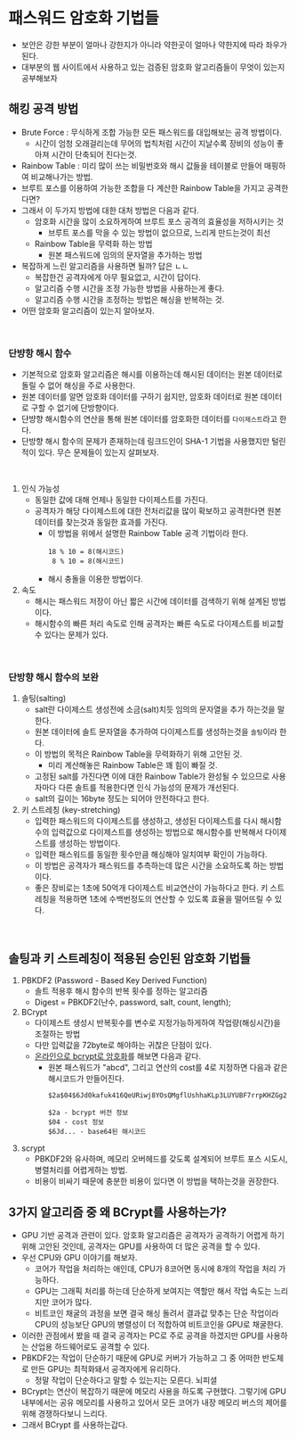 # 패스워드 암호화 기법들
- 보안은 강한 부분이 얼마나 강한지가 아니라 약한곳이 얼마나 약한지에 따라 좌우가 된다.
- 대부분의 웹 사이트에서 사용하고 있는 검증된 암호화 알고리즘들이 무엇이 있는지 공부해보자

## 해킹 공격 방법
- Brute Force : 무식하게 조합 가능한 모든 패스워드를 대입해보는 공격 방법이다.
    - 시간이 엄청 오래걸리는데 무어의 법칙처럼 시간이 지날수록 장비의 성능이 좋아져 시간이 단축되어 진다는것.
- Rainbow Table : 미리 많이 쓰는 비밀번호와 해시 값들을 테이블로 만들어 매핑하여 비교해나가는 방법.
- 브루트 포스를 이용하여 가능한 조합을 다 계산한 Rainbow Table을 가지고 공격한다면?
- 그래서 이 두가지 방법에 대한 대처 방법은 다음과 같다.
    - 암호화 시간을 많이 소요하게하여 브루트 포스 공격의 효율성을 저하시키는 것
        - 브루트 포스를 막을 수 있는 방법이 없으므로, 느리게 만드는것이 최선
    - Rainbow Table을 무력화 하는 방법
        - 원본 패스워드에 임의의 문자열을 추가하는 방법
- 복잡하게 느린 알고리즘을 사용하면 될까? 답은 ㄴㄴ
    - 복잡한건 공격자에게 아무 필요없고, 시간이 답이다.
    - 알고리즘 수행 시간을 조정 가능한 방법을 사용하는게 좋다.
    - 알고리즘 수행 시간을 조정하는 방법은 해싱을 반복하는 것.
- 어떤 암호화 알고리즘이 있는지 알아보자.
    
<br>

### 단뱡항 해시 함수
- 기본적으로 암호화 알고리즘은 해시를 이용하는데 해시된 데이터는 원본 데이터로 돌릴 수 없어 해싱을 주로 사용한다.
- 원본 데이터를 알면 암호화 데이터를 구하기 쉽지만, 암호화 데이터로 원본 데이터로 구할 수 없기에 단방향이다.
- 댠뱡향 해시함수의 연산을 통해 원본 데이터를 암호화한 데이터를 `다이제스트`라고 한다.
- 단방향 해시 함수의 문제가 존재하는데 링크드인이 SHA-1 기법을 사용했지만 털린적이 있다. 무슨 문제들이 있는지 살펴보자.

<br>

1. 인식 가능성
    - 동일한 값에 대해 언제나 동일한 다이제스트를 가진다.
    - 공격자가 해당 다이제스트에 대한 전처리값을 많이 확보하고 공격한다면 원본 데이터를 찾는것과 동일한 효과를 가진다.
        - 이 방법을 위에서 설명한 Rainbow Table 공격 기법이라 한다.
            ```
            18 % 10 = 8(해시코드)
             8 % 10 = 8(해시코드)
            ```
        - 해시 충돌을 이용한 방법이다.
2. 속도
    - 해시는 패스워드 저장이 아닌 짧은 시간에 데이터를 검색하기 위해 설계된 방법이다.
    - 해시함수의 빠른 처리 속도로 인해 공격자는 빠른 속도로 다이제스트를 비교할 수 있다는 문제가 있다.

<br>

### 단방향 해시 함수의 보완
1. 솔팅(salting)
    - salt란 다이제스트 생성전에 소금(salt)치듯 임의의 문자열을 추가 하는것을 말한다.
    - 원본 데이터에 솔트 문자열을 추가하여 다이제스트를 생성하는것을 `솔팅`이라 한다.
    - 이 방법의 목적은 Rainbow Table을 무력화하기 위해 고안된 것.
        - 미리 계산해놓은 Rainbow Table은 꽤 힘이 빠질 것.
    - 고정된 salt를 가진다면 이에 대한 Rainbow Table가 완성될 수 있으므로 사용자마다 다른 솔트를 적용한다면 인식 가능성의 문제가 개선된다.
    - salt의 길이는 16byte 정도는 되어야 안전하다고 한다.
2. 키 스트레칭 (key-stretching)
    - 입력한 패스워드의 다이제스트를 생성하고, 생성된 다이제스트를 다시 해시함수의 입력값으로 다이제스트를 생성하는 방법으로 해시함수를 반복해서 다이제스트를 생성하는 방법이다.
    - 입력한 패스워드를 동일한 횟수만큼 해싱해야 일치여부 확인이 가능하다.
    - 이 방법은 공격자가 패스워드를 추측하는데 많은 시간을 소요하도록 하는 방법이다.
    - 좋은 장비로는 1초에 50억개 다이제스트 비교연산이 가능하다고 한다. 키 스트레칭을 적용하면 1초에 수백번정도의 연산할 수 있도록 효율을 떨어뜨릴 수 있다.

<br>

## 솔팅과 키 스트레칭이 적용된 승인된 암호화 기법들

1. PBKDF2 (Password - Based Key Derived Function)
    - 솔트 적용후 해시 함수의 반복 횟수를 정하는 알고리즘
    - Digest = PBKDF2(난수, password, salt, count, length);
2. BCrypt
    - 다이제스트 생성시 반복횟수를 변수로 지정가능하게하여 작업량(해싱시간)을 조절하는 방법
    - 다만 입력값을 72byte로 해야하는 귀찮은 단점이 있다.
    - [온라인으로 bcrypt로 암호화](https://www.devglan.com/online-tools/bcrypt-hash-generator)를 해보면 다음과 같다.
        - 원본 패스워드가 "abcd", 그리고 연산의 cost를 4로 지정하면 다음과 같은 해시코드가 만들어진다.
            ```
            $2a$04$6Jd0kafuk416QeURiwj8YOsQMgflUshhaKLp3LUYUBF7rrpKHZGg2
          
            $2a - bcrypt 버전 정보
            $04 - cost 정보
            $6Jd... - base64된 해시코드
            ```
3. scrypt
    - PBKDF2와 유사하며, 메모리 오버헤드를 갖도록 설계되어 브루트 포스 시도시, 병렬처리를 어렵게하는 방법.
    - 비용이 비싸기 때문에 충분한 비용이 있다면 이 방법을 택하는것을 권장한다.
    
## 3가지 알고리즘 중 왜 BCrypt를 사용하는가?
- GPU 기반 공격과 관련이 있다. 암호화 알고리즘은 공격자가 공격하기 어렵게 하기 위해 고안된 것인데, 공격자는 GPU를 사용하여 더 많은 공격을 할 수 있다.
- 우선 CPU와 GPU 이야기를 해보자.
    - 코어가 작업을 처리하는 애인데, CPU가 8코어면 동시에 8개의 작업을 처리 가능하다. 
    - GPU는 그래픽 처리를 하는데 단순하게 보여지는 역할만 해서 작업 속도는 느리지만 코어가 많다.
    - 비트코인 채굴의 과정을 보면 결국 해싱 돌려서 결과값 맞추는 단순 작업이라 CPU의 성능보단 GPU의 병렬성이 더 적합하여 비트코인을 GPU로 채굴한다.
- 이러한 관점에서 봤을 때 결국 공격자는 PC로 주로 공격을 하겠지만 GPU를 사용하는 산업용 하드웨어로도 공격할 수 있다.
- PBKDF2는 작업이 단순하기 때문에 GPU로 커버가 가능하고 그 중 어떠한 반도체로 만든 GPU는 최적화돼서 공격자에게 유리하다.
    - 정말 작업이 단순하다고 말할 수 있는지는 모른다. 뇌피셜
- BCrypt는 연산이 복잡하기 때문에 메모리 사용을 하도록 구현했다. 그렇기에 GPU 내부에서는 공유 메모리를 사용하고 있어서 모든 코어가 내장 메모리 버스의 제어를 위해 경쟁하다보니 느리다.
- 그래서 BCrypt 를 사용하는갑다.

